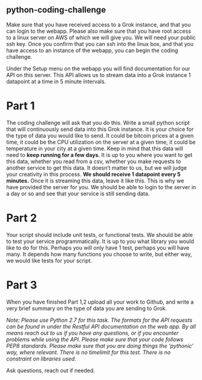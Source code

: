 ## python-coding-challenge

Make sure that you have received access to a Grok instance, and that you can login to the webapp. Please also make sure that you have root access to a linux server on AWS of which we will give you. We will need your public ssh key. Once you confirm that you can ssh into the linux box, and that you have access to an instance of the webapp, you can begin the coding challenge. 

Under the Setup menu on the webapp you will find documentation for our API on this server. This API allows us to stream data into a Grok instance 1 datapoint at a time in 5 minute intervals.

# Part 1

The coding challenge will ask that you do this. Write a small python script that will continuously send data into this Grok instance.  It is your choice for the type of data you would like to send. It could be bitcoin prices at a given time, it could be the CPU utilization on the server at a given time, it could be temperature in your city at a given time. Keep in mind that this data will need to **keep running for a few days.** It is up to you where you want to get this data, whether you read from a csv, whether you make requests to another service to get this data. It doesn’t matter to us, but we will judge your creativity in this process. **We should receive 1 datapoint every 5 minutes.** Once it is streaming this data, leave it like this. This is why we have provided the server for you. We should be able to login to the server in a day or so and see that your service is still sending data.

# Part 2

Your script should include unit tests, or functional tests. We should be able to test your service programmatically. It is up to you what library you would like to do for this. Perhaps you will only have 1 test, perhaps you will have many. It depends how many functions you choose to write, but either way, we would like tests for your script. 

# Part 3

When you have finished Part 1,2 upload all your work to Github, and write a very brief summary on the type of data you are sending to Grok. 

*Note: Please use Python 2.7 for this task. The formats for the API requests can be found in under the Restful API documentation on the web app. By all means reach out to us if you have any questions, or if you encounter problems while using the API. Please make sure that your code follows PEP8 standards. Please make sure that you are doing things the ‘pythonic’ way, where relevant. There is no timelimit for this test. There is no constraint on libraries used.*

Ask questions, reach out if needed.  
